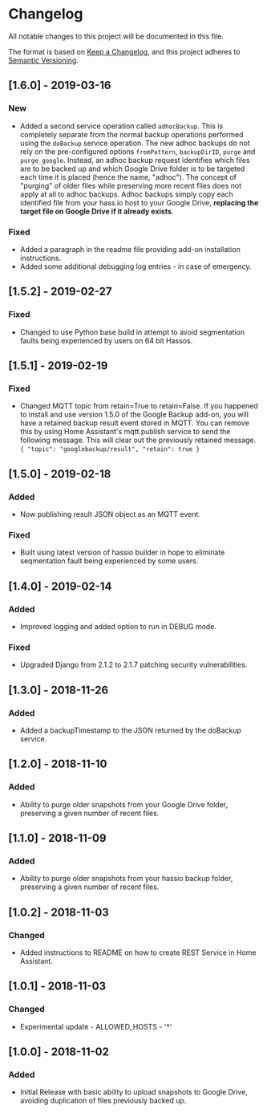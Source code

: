 # Changelog
All notable changes to this project will be documented in this file.

The format is based on [Keep a Changelog](https://keepachangelog.com/en/1.0.0/),
and this project adheres to [Semantic Versioning](https://semver.org/spec/v2.0.0.html).

## [1.6.0] - 2019-03-16
### New
- Added a second service operation called `adhocBackup`. This is completely separate from the normal backup operations performed using the `doBackup` service operation. The new adhoc backups do not rely on the pre-configured options `fromPattern`, `backupDirID`, `purge` and `purge_google`. Instead, an adhoc backup request identifies which files are to be backed up and which Google Drive folder is to be targeted each time it is placed (hence the name, "adhoc"). The concept of "purging" of older files while preserving more recent files does not apply at all to adhoc backups. Adhoc backups simply copy each identified file from your hass[]().io host to your Google Drive, **replacing the target file on Google Drive if it already exists**.
### Fixed
- Added a paragraph in the readme file providing add-on installation instructions.
- Added some additional debugging log entries - in case of emergency.

## [1.5.2] - 2019-02-27
### Fixed
- Changed to use Python base build in attempt to avoid segmentation faults being experienced by users on 64 bit Hassos.

## [1.5.1] - 2019-02-19
### Fixed
- Changed MQTT topic from retain=True to retain=False. If you happened to install and use version 1.5.0 of the Google Backup add-on, you will have a retained backup result event stored in MQTT. You can remove this by using Home Assistant's mqtt.publish service to send the following message. This will clear out the previously retained message.
        ```
        {
          "topic": "googlebackup/result",
          "retain": true
        }
        ```

## [1.5.0] - 2019-02-18
### Added
- Now publishing result JSON object as an MQTT event.
### Fixed
- Built using latest version of hass[]()io builder in hope to eliminate seqmentation fault being experienced by some users. 

## [1.4.0] - 2019-02-14
### Added
- Improved logging and added option to run in DEBUG mode.
### Fixed
- Upgraded Django from 2.1.2 to 2.1.7 patching security vulnerabilities.

## [1.3.0] - 2018-11-26
### Added
- Added a backupTimestamp to the JSON returned by the doBackup service.

## [1.2.0] - 2018-11-10
### Added
- Ability to purge older snapshots from your Google Drive folder, preserving a given number of recent files.

## [1.1.0] - 2018-11-09
### Added
- Ability to purge older snapshots from your hass[]()io backup folder, preserving a given number of recent files.

## [1.0.2] - 2018-11-03
### Changed
- Added instructions to README on how to create REST Service in Home Assistant.

## [1.0.1] - 2018-11-03
### Changed
- Experimental update - ALLOWED_HOSTS - '*'

## [1.0.0] - 2018-11-02
### Added
- Initial Release with basic ability to upload snapshots to Google Drive, avoiding duplication of files previously backed up.
